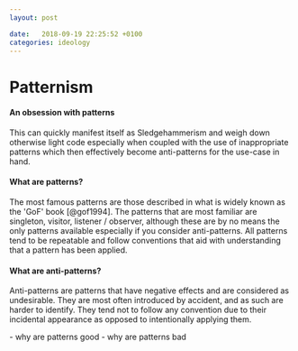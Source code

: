 ```yaml
---
layout: post

date:   2018-09-19 22:25:52 +0100
categories: ideology
---
```

Patternism
==========

#### An obsession with patterns

This can quickly manifest itself as Sledgehammerism and weigh down
otherwise light code especially when coupled with the use of
inappropriate patterns which then effectively become anti-patterns for
the use-case in hand.

#### What are patterns?

The most famous patterns are those described in what is widely known as
the 'GoF' book [@gof1994]. The patterns that are most familiar are
singleton, visitor, listener / observer, although these are by no means
the only patterns available especially if you consider anti-patterns.
All patterns tend to be repeatable and follow conventions that aid with
understanding that a pattern has been applied.

#### What are anti-patterns?

Anti-patterns are patterns that have negative effects and are considered
as undesirable. They are most often introduced by accident, and as such
are harder to identify. They tend not to follow any convention due to
their incidental appearance as opposed to intentionally applying them.

\- why are patterns good - why are patterns bad
